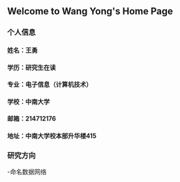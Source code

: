 ## Welcome to Wang Yong's Home Page

### 个人信息
#### 姓名：王勇
#### 学历：研究生在读
#### 专业：电子信息（计算机技术）
#### 学校：中南大学
#### 邮箱：214712176
#### 地址：中南大学校本部升华楼415

### 研究方向
-命名数据网络
